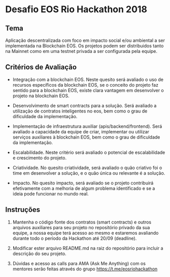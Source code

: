 # Desafio EOS Rio Hackathon 2018

## Tema
Aplicação descentralizada com foco em impacto social e/ou ambiental a ser implementada na Blockchain EOS.
Os projetos podem ser distribuidos tanto na Mainnet como em uma testnet privada a ser configurada pela equipe.

## Critérios de Avaliação

- Integração com a blockchain EOS. Neste quesito será avaliado o uso de recursos específicos da blockchain EOS, se o conceito do projeto faz sentido para a blockchain EOS, existe clara vantagem em desenvolver o projeto na blockchain EOS.

- Desenvolvimento de smart contracts para a solução. Será avaliado a utilização de contratos inteligentes no eos, bem como o grau de dificuldade da implementação.

- Implementação de infraestrutura auxiliar (apis/backend/frontend). Será avaliado a capacidade da equipe de criar, implementar ou utilizar serviços auxiliares à blockchain EOS, bem como o grau de dificuldade da implementação.

- Escalabilidade. Neste critério será avaliado o potencial de escalabilidade e crescimento do projeto.

- Criatividade. No quesito criatividade, será avaliado o quão criativo foi o time em desenvolver a solução, e o quão única ou relevante é a solução.

- Impacto. No quesito impacto, será avaliado se o projeto contribuirá efetivamente com a melhoria de algum problema identificado e se a ideia pode funcionar no mundo real.

## Instruções

1. Mantenha o código fonte dos contratos (smart contracts) e outros arquivos auxiliares para seu projeto no repositório privado da sua equipe, a nossa equipe terá acesso ao mesmo e estaremos avaliando durante todo o período da Hackathon até 20/09 (deadline).

2. Modificar ester arquivo README.md na raiz do repositório para incluir a descrição do seu projeto.

3. Dúvidas e acesso as calls para AMA (Ask Me Anything) com os mentores serão feitas através do grupo https://t.me/eosriohackathon
